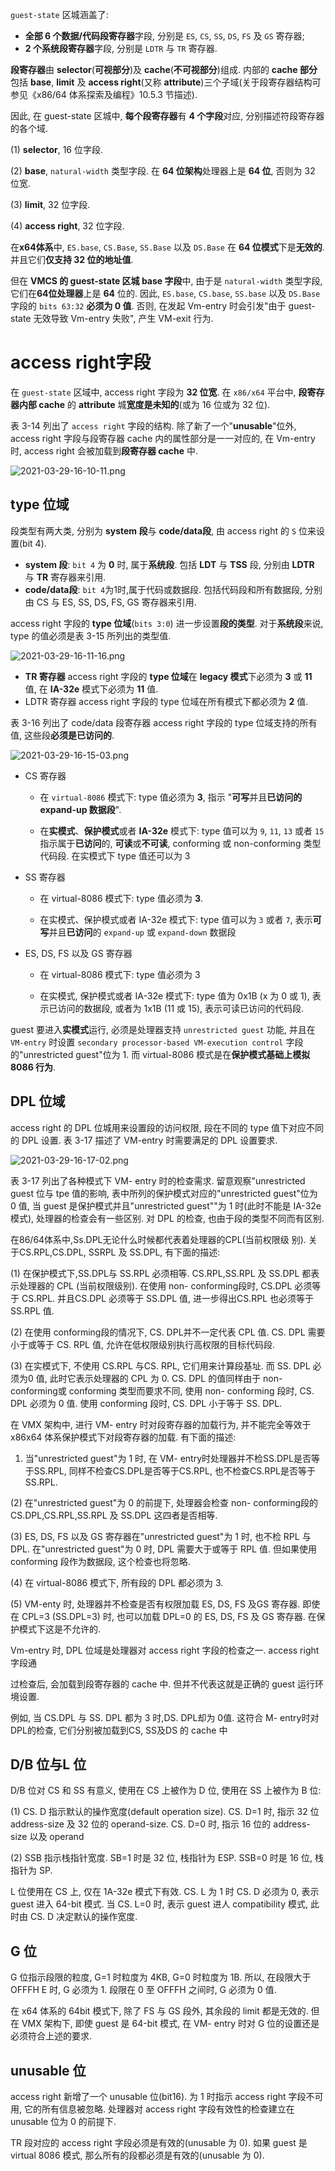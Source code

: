 
`guest-state` 区城涵盖了:
* **全部 6 个数据/代码段寄存器**字段, 分别是 `ES`, `CS`, `SS`, `DS`, `FS` 及 `GS` 寄存器;
* **2 个系统段寄存器**字段, 分别是 `LDTR` 与 `TR` 寄存器.

**段寄存器**由 **selector**(**可视部分**)及 **cache**(**不可视部分**)组成. 内部的 **cache 部分**包括 **base**, **limit** 及 **access right**(又称 **attribute**)三个子域(关于段寄存器结构可参见《x86/64 体系探索及编程》10.5.3 节描述).

因此, 在 guest-state 区城中, **每个段寄存器**有 **4 个字段**对应, 分别描述符段寄存器的各个域.

(1) **selector**, 16 位字段.

(2) **base**, `natural-width` 类型字段. 在 **64 位架构**处理器上是 **64 位**, 否则为 32 位宽.

(3) **limit**, 32 位字段.

(4) **access right**, 32 位字段.

在**x64体系**中, `ES.base`, `CS.Base`, `SS.Base` 以及 `DS.Base` 在 **64 位模式**下是**无效的**. 并且它们**仅支持 32 位的地址值**.

但在 **VMCS 的 guest-state 区城 base 字段**中, 由于是 `natural-width` 类型字段, 它们在**64位处理器**上是 **64** 位的. 因此, `ES.base`, `CS.base`, `SS.base` 以及 `DS.Base` 字段的 `bits 63:32` **必须为 0 值**. 否则, 在发起 Vm-entry 时会引发"由于 guest-state 无效导致 Vm-entry 失败", 产生 VM-exit 行为.

# access right字段

在 `guest-state` 区域中, access right 字段为 **32 位宽**. 在 `x86/x64` 平台中, **段寄存器内部 cache** 的 **attribute** 城**宽度是未知的**(或为 16 位或为 32 位).

表 3-14 列出了 `access right` 字段的结构. 除了新了一个"**unusable**"位外, access  right 字段与段寄存器 cache 内的属性部分是一一对应的, 在 Vm-entry 时, access right 会被加载到**段寄存器 cache** 中.

![2021-03-29-16-10-11.png](./images/2021-03-29-16-10-11.png)

## type 位域

段类型有两大类, 分别为 **system 段**与 **code/data段**, 由 access right 的 `S` 位来设置(bit 4).

* **system 段**: `bit 4` 为 **0** 时, 属于**系统段**. 包括 **LDT** 与 **TSS** 段, 分别由 **LDTR** 与 **TR** 寄存器来引用.
* **code/data段**: `bit 4`为1时,属于代码或数据段. 包括代码段和所有数据段, 分别由 CS 与 ES, SS, DS, FS, GS 寄存器来引用.

access right 字段的 **type 位域**(`bits 3:0`) 进一步设置**段的类型**. 对于**系统段**来说, type 的值必须是表 3-15 所列出的类型值.

![2021-03-29-16-11-16.png](./images/2021-03-29-16-11-16.png)

* **TR 寄存器** access right 字段的 **type 位域**在 **legacy 模式**下必须为 **3** 或 **11** 值, 在 **IA-32e** 模式下必须为 **11** 值.
* LDTR 寄存器 access right 字段的 type 位域在所有模式下都必须为 **2** 值.

表 3-16 列出了 code/data 段寄存器 access right 字段的 type 位域支持的所有值, 这些段**必须是已访问的**.

![2021-03-29-16-15-03.png](./images/2021-03-29-16-15-03.png)

* CS 寄存器

    * 在 `virtual-8086` 模式下: type 值必须为 **3**, 指示 "**可写**并且**已访问的 expand-up 数据段**".

    * 在**实模式**、**保护模式**或者 **IA-32e** 模式下: type 值可以为 `9`, `11`, `13` 或者 `15` 指示属于**已访问**的, **可读**或**不可读**, conforming 或 non-conforming 类型代码段. 在实模式下 type 值还可以为 3

* SS 寄存器

    * 在 virtual-8086 模式下: type 值必须为 **3**.

    * 在实模式、保护模式或者 IA-32e 模式下: type 值可以为 `3` 或者 `7`, 表示**可写**并且**已访问**的 `expand-up` 或 `expand-down` 数据段

* ES, DS, FS 以及 GS 寄存器

    * 在 virtual-8086 模式下: type 值必须为 3

    * 在实模式, 保护模式或者 IA-32e 模式下: type 值为 0x1B (x 为 0 或 1), 表示已访问的数据段, 或者为 1x1B (11 或 15), 表示可读已访问的代码段.

guest 要进入**实模式**运行, 必须是处理器支持 `unrestricted guest` 功能, 并且在 `VM-entry` 时设置 `secondary processor-based VM-execution control` 字段的"unrestricted guest"位为 1. 而 virtual-8086 模式是在**保护模式基础上模拟 8086 行为**.

## DPL 位域

access right 的 DPL 位城用来设置段的访问权限, 段在不同的 type 值下对应不同的 DPL 设置. 表 3-17 描述了 VM-entry 时需要满足的 DPL 设置要求.

![2021-03-29-16-17-02.png](./images/2021-03-29-16-17-02.png)

表 3-17 列出了各种模式下 VM- entry 时的检查需求. 留意观察"unrestricted guest 位与 tpe 值的影响, 表中所列的保护模式对应的"unrestricted guest"位为 0 值, 当 guest 是保护模式并且"unrestricted guest""为 1 时(此时不能是 IA-32e 模式), 处理器的检查会有一些区别. 对 DPL 的检查, 也由于段的类型不同而有区别.

在86/64体系中,Ss.DPL无论什么时候都代表着处理器的CPL(当前权限级 别). 关于CS.RPL,CS.DPL, SSRPL 及 SS.DPL, 有下面的描述:

 (1) 在保护模式下,SS.DPL与 SS.RPL 必须相等. CS.RPL,SS.RPL 及 SS.DPL 都表示处理器的 CPL (当前权限级别). 在使用 non- conforming段时, CS.DPL 必须等于 CS.RPL. 并且CS.DPL 必须等于 SS.DPL 值, 进一步得出CS.RPL 也必须等于 SS.RPL 值.

 (2) 在使用 conforming段的情况下, CS. DPL并不一定代表 CPL 值. CS. DPL 需要小于或等于 CS. RPL 值, 允许在低权限级别执行高权限的目标代码段.

 (3) 在实模式下, 不使用 CS.RPL 与CS. RPL, 它们用来计算段基址. 而 SS. DPL 必须为0 值, 此时它表示处理器的 CPL 为 0. CS. DPL 的值同样由于 non- conforming或  conforming 类型而要求不同, 使用 non- conforming 段时, CS. DPL 必须为 0 值. 使用  conforming 段时, CS. DPL 小于等于 SS. DPL.

在 VMX 架构中, 进行 VM- entry 时对段寄存器的加载行为, 并不能完全等效于 x86x64 体系保护模式下对段寄存器的加载. 有下面的描述:

1) 当"unrestricted guest"为 1 时, 在 VM- entry时处理器并不检SS.DPL是否等于SS.RPL, 同样不检查CS.DPL是否等于CS.RPL, 也不检查CS.RPL是否等于SS.RPL.

 (2) 在"unrestricted guest"为 0 的前提下, 处理器会检查 non- conforming段的 CS.DPL,CS.RPL,SS.RPL 及 SS.DPL 这四者是否相等.

 (3) ES, DS, FS 以及 GS 寄存器在"unrestricted guest"为 1 时, 也不检 RPL 与 DPL. 在"unrestricted guest"为 0 时, DPL 需要大于或等于 RPL 值. 但如果使用  conforming 段作为数据段, 这个检查也将忽略.

 (4) 在 virtual-8086 模式下, 所有段的 DPL 都必须为 3.

 (5) VM-enty 时, 处理器并不检查是否有权限加载 ES, DS, FS 及GS 寄存器. 即使在 CPL=3 (SS.DPL=3) 时, 也可以加载 DPL=0 的 ES, DS, FS 及 GS 寄存器. 在保护模式下这是不允许的.

 Vm-entry 时, DPL 位域是处理器对 access right 字段的检查之一. access right 字段通

过检查后, 会加载到段寄存器的 cache 中. 但并不代表这就是正确的 guest 运行环境设置.

例如, 当 CS.DPL 与 SS. DPL 都为 3 时,DS. DPL却为 0值. 这符合 M- entry时对 DPL的检查, 它们分别被加载到CS, SS及DS 的 cache 中

## D/B 位与L 位

D/B 位对 CS 和 SS 有意义, 使用在 CS 上被作为 D 位, 使用在 SS 上被作为 B 位:

 (1) CS. D 指示默认的操作宽度(default operation size). CS. D=1 时, 指示 32 位  address-size 及 32 位的 operand-size. CS. D=0 时, 指示 16 位的 address-size 以及 operand

 (2) SSB 指示栈指针宽度. SB=1 时是 32 位, 栈指针为 ESP. SSB=0 时是 16 位, 栈指针为 SP.

L 位使用在 CS 上, 仅在 1A-32e 模式下有效. CS. L 为 1 时 CS. D 必须为 0, 表示  guest 进入 64-bit 模式. 当 CS. L=0 时, 表示 guest 进人 compatibility 模式, 此时由 CS. D 决定默认的操作宽度.

## G 位

G 位指示段限的粒度, G=1 时粒度为 4KB, G=0 时粒度为 1B. 所以, 在段限大于  OFFFH E 时, G 必须为 1. 段限在 0 至 OFFFH 之间时, G 必须为 0 值.

在 x64 体系的 64bit 模式下, 除了 FS 与 GS 段外, 其余段的 limit 都是无效的. 但在 VMX 架构下, 即使 guest 是 64-bit 模式, 在 VM- entry 时对 G 位的设置还是必须符合上述的要求.

## unusable 位

access right 新增了一个 unusable 位(bit16). 为 1 时指示 access right 字段不可用, 它的所有信息被忽略. 处理器对 access right 字段有效性的检查建立在 unusable 位为 0 的前提下.

TR 段对应的 access right 字段必须是有效的(unusable 为 0). 如果 guest 是 virtual 8086 模式, 那么所有的段都必须是有效的(unusable 为 0).